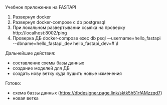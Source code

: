 Учебное приложение на FASTAPI

1) Развернул docker
2) Развернул docker-compose с db postgresql
3) При локальном развертывании ссылка на проверку http://localhost:8002/ping
4) Проверка ДБ docker-compose exec db psql --username=hello_fastapi --dbname=hello_fastapi_dev
hello_fastapi_dev=# \l

Дальнейшие действия: 
- составление схемы базы данных
- создание моделей для ДБ
- создать нову ветку куда пушить новые изменения

Готово:
- схема баззы данных (https://dbdesigner.page.link/sktk5h51rfAMzzqd7)
- новая ветка
